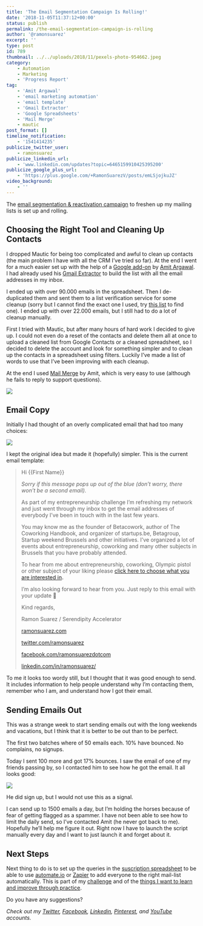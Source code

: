 ```yaml
---
title: 'The Email Segmentation Campaign Is Rolling!'
date: '2018-11-05T11:37:12+00:00'
status: publish
permalink: /the-email-segmentation-campaign-is-rolling
author: '@ramonsuarez'
excerpt: ''
type: post
id: 789
thumbnail: ../../uploads/2018/11/pexels-photo-954662.jpeg
category:
    - Automation
    - Marketing
    - 'Progress Report'
tag:
    - 'Amit Argawal'
    - 'email marketing automation'
    - 'email template'
    - 'Gmail Extractor'
    - 'Google Spreadsheets'
    - 'Mail Merge'
    - mautic
post_format: []
timeline_notification:
    - '1541414235'
publicize_twitter_user:
    - ramonsuarez
publicize_linkedin_url:
    - 'www.linkedin.com/updates?topic=6465159910425395200'
publicize_google_plus_url:
    - 'https://plus.google.com/+RamonSuarezV/posts/emLSjojkuJZ'
video_background:
    - ''
---
```

The [email segmentation &amp; reactivation campaign](http://ramonsuarez.com/dipping-my-toes-into-email-marketing-automation/) to freshen up my mailing lists is set up and rolling.

Choosing the Right Tool and Cleaning Up Contacts
------------------------------------------------

I dropped Mautic for being too complicated and awful to clean up contacts (the main problem I have with all the CRM I’ve tried so far). At the end I went for a much easier set up with the help of a [Google add-on](https://digitalinspiration.com/#addons) by [Amit Argawal](https://digitalinspiration.com/google-developer). I had already used his [Gmail Extractor](https://digitalinspiration.com/product/email-address-extractor) to build the list with all the email addresses in my inbox.

I ended up with over 90.000 emails in the spreadsheet. Then I de-duplicated them and sent them to a list verification service for some cleanup (sorry but I cannot find the exact one I used, try [this list](https://www.capterra.com/email-verification-tools-software/) to find one). I ended up with over 22.000 emails, but I still had to do a lot of cleanup manually.

First I tried with Mautic, but after many hours of hard work I decided to give up. I could not even do a reset of the contacts and delete them all at once to upload a cleaned list from Google Contacts or a cleaned spreadsheet, so I decided to delete the account and look for something simpler and to clean up the contacts in a spreadsheet using filters. Luckily I’ve made a list of words to use that I’ve been improving with each cleanup.

At the end I used [Mail Merge](https://digitalinspiration.com/product/gmail-mail-merge) by Amit, which is very easy to use (although he fails to reply to support questions).

![](/uploads/2018/11/mail-merge-for-gmail.png)

Email Copy
----------

Initially I had thought of an overly complicated email that had too many choices:

![](/uploads/2018/11/email-segmentation-note-keep.png)

I kept the original idea but made it (hopefully) simpler. This is the current email template:

> Hi {{First Name}}
> 
> *Sorry if this message pops up out of the blue (don’t worry, there won’t be a second email).*
> 
> As part of my entrepreneurship challenge I’m refreshing my network and just went through my inbox to get the email addresses of everybody I’ve been in touch with in the last few years.
> 
> You may know me as the founder of Betacowork, author of The Coworking Handbook, and organizer of startups.be, Betagroup, Startup weekend Brussels and other initiatives. I’ve organized a lot of events about entrepreneurship, coworking and many other subjects in Brussels that you have probably attended.
> 
> To hear from me about entrepreneurship, coworking, Olympic pistol or other subject of your liking please [click here to choose what you are interested in](https://ramonsuarez.com/do-you-want-to-hear-from-me/?utm_source=blog&utm_medium=post)**.**
> 
> I’m also looking forward to hear from you. Just reply to this email with your update 🙂
> 
> Kind regards,
> 
> Ramon Suarez / Serendipity Accelerator
> 
> [ramonsuarez.com](https://ramonsuarez.com/?utm_source=listbuilder&utm_medium=email)
> 
> [twitter.com/ramonsuarez](https://twitter.com/ramonsuarez?utm_source=listbuilder&utm_medium=email)
> 
> [facebook.com/ramonsuarezdotcom](https://www.facebook.com/ramonsuarezdotcom?utm_source=listbuilder&utm_medium=email)
> 
> [linkedin.com/in/ramonsuarez/](https://www.linkedin.com/in/ramonsuarez/?utm_source=listbuilder&utm_medium=email)

To me it looks too wordy still, but I thought that it was good enough to send. It includes information to help people understand why I’m contacting them, remember who I am, and understand how I got their email.

Sending Emails Out
------------------

This was a strange week to start sending emails out with the long weekends and vacations, but I think that it is better to be out than to be perfect.

The first two batches where of 50 emails each. 10% have bounced. No complains, no signups.

Today I sent 100 more and got 17% bounces. I saw the email of one of my friends passing by, so I contacted him to see how he got the email. It all looks good:

![](/uploads/2018/11/in-the-inbox.jpeg)

He did sign up, but I would not use this as a signal.

I can send up to 1500 emails a day, but I’m holding the horses because of fear of getting flagged as a spammer. I have not been able to see how to limit the daily send, so I’ve contacted Amit (he never got back to me). Hopefully he’ll help me figure it out. Right now I have to launch the script manually every day and I want to just launch it and forget about it.

Next Steps
----------

Next thing to do is to set up the queries in the [suscription spreadsheet](https://ramonsuarez.com/do-you-want-to-hear-from-me/?utm_source=blog&utm_medium=post) to be able to use [automate.io](https://automate.io) or [Zapier](https://zapier.com/) to add everyone to the right mail-list automatically. This is part of my [challenge](https://ramonsuarez.com/challenge-projects/) and of the [things I want to learn and improve through practice](https://ramonsuarez.com/things-to-learn-and-improve-through-practice/).

Do you have any suggestions?

*Check out my [Twitter](https://twitter.com/ramonsuarez), [Facebook](https://www.facebook.com/ramonsuarezdotcom), [Linkedin](https://www.linkedin.com/in/ramonsuarez/), [Pinterest](https://www.pinterest.com/ramonsuarez/), and [YouTube](https://www.youtube.com/ramonsuarezv) accounts.*